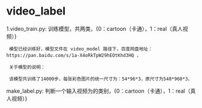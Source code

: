 # video_label
1.video_train.py: 训练模型，共两类，{0：cartoon（卡通），1：real（真人视频）}

     模型已经训练好，模型文件在 video_model 路径下，百度网盘地址：https://pan.baidu.com/s/1a-X4oRkTpW29hEOtKhd3HQ ，
     
     关于模型的说明：
     
     该模型共训练了14000步，每张彩色图片的统一尺寸为：54*96*3，原尺寸为540*960*3，

make_label.py: 判断一个输入视频为的类别，{0：cartoon（卡通），1：real（真人视频）}



